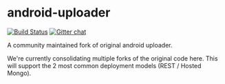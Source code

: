 android-uploader
====================
[![Build Status](https://travis-ci.org/nightscout/cgm-remote-monitor.png)](https://travis-ci.org/nightscout/android-uploader)
[![Gitter chat](https://badges.gitter.im/nightscout.png)](https://gitter.im/nightscout/public)

A community maintained fork of original android uploader.

We're currently consolidating multiple forks of the original code here.
This will support the 2 most common deployment models (REST / Hosted Mongo).

